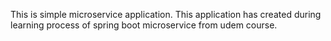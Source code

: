 This is simple microservice application.
This application has created during learning process of spring boot microservice from udem course.
